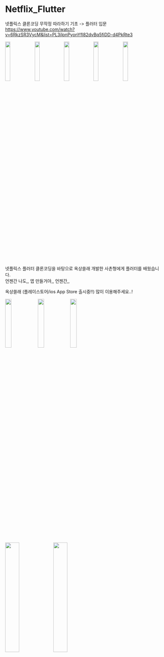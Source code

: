 # Netflix_Flutter

넷플릭스 클론코딩 무작정 따라하기 기초 -> 플러터 입문 <br>
https://www.youtube.com/watch?v=6RkzSR3VycM&list=PL3ilpnPyonYfl82dvBq5fiDD-d4PkRte3

<p>
  <img width="18%" src="https://user-images.githubusercontent.com/38518648/145704894-47df4029-23ca-47b5-809e-4480a61b9425.png"/>
  <img width="18%" src="https://user-images.githubusercontent.com/38518648/145704899-6a7595bf-34e1-4089-8c4b-fe3e08525f5c.png"/>
  <img width="18%" src="https://user-images.githubusercontent.com/38518648/145704911-24256af8-8eb7-4ec4-8173-30f5b2682018.png"/>
  <img width="18%" src="https://user-images.githubusercontent.com/38518648/145704929-cb53ee86-8567-4413-b010-ceee4fd9c44e.png"/>
  <img width="18%" src="https://user-images.githubusercontent.com/38518648/145705037-a7765fe4-56de-4d0d-8936-601b11e433d6.png"/>
</p>

넷플릭스 플러터 클론코딩을 바탕으로 옥상쓸래 개발한 사촌형에게 플러터를 배웠습니다. <br>
언젠간 나도,, 앱 만들거야,, 언젠간,,<br>

옥상쓸래 (플레이스토어/ios App Store 출시중!!) 많이 이용해주세요..! <br>

<p>
<img width="20%" src="https://user-images.githubusercontent.com/38518648/145704664-6befacaa-16f2-4c1b-9723-dbcfe928af7e.png"/>
<img width="20%" src="https://user-images.githubusercontent.com/38518648/145704668-0e95b0ac-9c3e-4b25-a6fb-f56b22d935f6.png"/>
<img width="20%" src="https://user-images.githubusercontent.com/38518648/145704695-e9401749-390d-426a-bcce-5bcccf3a1120.png"/>
  <br>
<img width="30%" src="https://user-images.githubusercontent.com/38518648/166393788-43655b4f-d6a8-4932-a8fe-5720ef9ea1d9.jpg"/>
<img width="30%" src="https://user-images.githubusercontent.com/38518648/166393745-5ff5def1-a848-45d0-af1b-06a12cabb05f.jpg"/>
</p>
